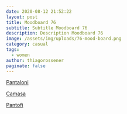 ```yaml
---
date: 2020-08-12 21:52:22
layout: post
title: Moodboard 76
subtitle: Subtitle Moodboard 76
description: Description Moodboard 76
image: /assets/img/uploads/76-mood-board.png
category: casual
tags:
  - women
author: thiagorossener
paginate: false
---
```

[Pantaloni](http://bit.do/fHsTy)

[Camasa](http://bit.do/fHsTA)

[Pantofi](http://bit.do/fHsTB)